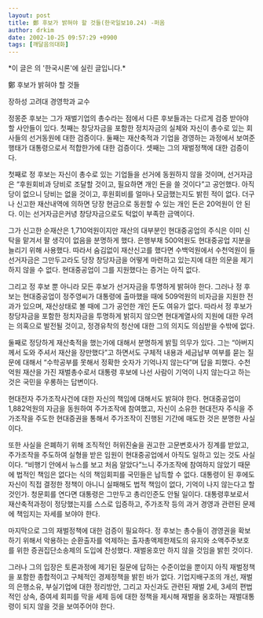 ```yaml
---
layout: post
title: 鄭 후보가 밝혀야 할 것들(한국일보10.24) -퍼옴
author: drkim
date: 2002-10-25 09:57:29 +0900
tags: [깨달음의대화]
---
```

\*이 글은 의 '한국시론'에 실린 글입니다.\*
  

  
鄭 후보가 밝혀야 할 것들
  

  

  

  
장하성 고려대 경영학과 교수
  

  

  
정몽준 후보는 그가 재벌기업의 총수라는 점에서 다른 후보들과는 다르게 검증 받아야 할 사안들이 있다. 첫째는 창당자금을 포함한 정치자금의 실체와 자신이 총수로 있는 회사들의 선거동원에 대한 검증이다. 둘째는 재산축적과 기업을 경영하는 과정에서 보여준 행태가 대통령으로서 적합한가에 대한 검증이다. 셋째는 그의 재벌정책에 대한 검증이다.
  

  
첫째로 정 후보는 자신이 총수로 있는 기업들을 선거에 동원하지 않을 것이며, 선거자금은 “후원회비과 당비로 조달할 것이고, 필요하면 개인 돈을 쓸 것이다”고 공언했다. 아직 당이 없으니 당비는 없을 것이고, 후원회비를 얼마나 모금했는지도 밝힌 적이 없다. 더구나 신고한 재산내역에 의하면 당장 현금으로 동원할 수 있는 개인 돈은 20억원이 안 된다. 이는 선거자금은커녕 창당자금으로도 턱없이 부족한 금액이다.
  

  
그가 신고한 순재산은 1,710억원이지만 재산의 대부분인 현대중공업의 주식은 이미 신탁을 맡겨서 팔 생각이 없음을 분명하게 했다. 은행부채 500억원도 현대중공업 지분을 늘리기 위해 사용했다. 따라서 숨김없이 재산신고를 했다면 수백억원에서 수천억원이 들 선거자금은 그만두고라도 당장 창당자금을 어떻게 마련하고 있는지에 대한 의문을 제기하지 않을 수 없다. 현대중공업이 그를 지원했다는 증거는 아직 없다.
  

  
그리고 정 후보 뿐 아니라 모든 후보가 선거자금을 투명하게 밝혀야 한다. 그러나 정 후보는 현대중공업이 정주영씨가 대통령에 출마했을 때에 509억원의 비자금을 지원한 전과가 있으며, 재산상태로 볼 때에 그가 공언한 개인 돈도 여유가 없다. 따라서 정 후보가 창당자금을 포함한 정치자금을 투명하게 밝히지 않으면 현대계열사의 지원에 대한 우려는 의혹으로 발전될 것이고, 정경유착의 청산에 대한 그의 의지도 의심받을 수밖에 없다.
  

  
둘째로 정당하게 재산축적을 했는가에 대해서 분명하게 밝힐 의무가 있다. 그는 “아버지께서 도와 주셔서 재산을 장만했다”고 하면서도 구체적 내용과 세금납부 여부를 묻는 질문에 대해서 “수학공부를 못해서 정확한 숫자가 기억나지 않는다”며 답을 피했다. 수천억원 재산을 가진 재벌총수로서 대통령 후보에 나선 사람이 기억이 나지 않는다고 하는 것은 국민을 우롱하는 답변이다.
  

  
현대전자 주가조작사건에 대한 자신의 책임에 대해서도 밝혀야 한다. 현대중공업이 1,882억원의 자금을 동원하여 주가조작에 참여했고, 자신이 소유한 현대전자 주식을 주가조작을 주도한 현대증권을 통해서 주가조작이 진행된 기간에 매도한 것은 분명한 사실이다.
  

  
또한 사실을 은폐하기 위해 조직적인 허위진술을 권고한 고문변호사가 징계를 받았고, 주가조작을 주도하여 실형을 받은 임원이 현대중공업에서 아직도 일하고 있는 것도 사실이다. “비행기 안에서 뉴스를 보고 처음 알았다”느니 주가조작에 참여하지 않았기 때문에 법적인 책임은 없다는 식의 책임회피를 국민들은 납득할 수 없다. 대통령이 된 후에도 자신이 직접 결정한 정책이 아니니 실패해도 법적 책임이 없다, 기억이 나지 않는다고 할 것인가. 청문회를 연다면 대통령은 그만두고 총리인준도 안될 일이다. 대통령후보로서 재산축적과정이 정당했는지를 스스로 입증하고, 주가조작 등의 과거 경영과 관련된 문제에 책임지는 자세를 보야야 한다.
  

  
마지막으로 그의 재벌정책에 대한 검증이 필요하다. 정 후보는 총수들이 경영권을 확보하기 위해서 악용하는 순환출자를 억제하는 출자총액제한제도의 유지와 소액주주보호를 위한 증권집단소송제의 도입에 찬성했다. 재벌옹호만 하지 않을 것임을 밝힌 것이다.
  

  
그러나 그의 입장은 토론과정에 제기된 질문에 답하는 수준이었을 뿐이지 아직 재벌정책을 포함한 종합적이고 구체적인 경제정책을 밝힌 바가 없다. 기업지배구조의 개선, 재벌의 은행소유, 부실기업에 대한 정리방안, 그리고 자신과도 관련된 재벌 2세, 3세의 편법적인 상속, 증여세 회피를 막을 세제 등에 대한 정책을 제시해 재벌을 옹호하는 재벌대통령이 되지 않을 것을 보여주어야 한다.